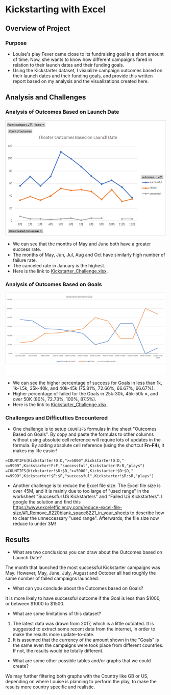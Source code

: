 # Kickstarting with Excel

## Overview of Project

### Purpose
- Louise's play Fever came close to its fundraising goal in a short amount of time. Now, she wants to know how different campaigns fared in relation to their launch dates and their funding goals. 
- Using the Kickstarter dataset, I visualize campaign outcomes based on their launch dates and their funding goals, and provide this written report based on my analysis and the visualizations created here.

## Analysis and Challenges

### Analysis of Outcomes Based on Launch Date
![Outcomes Based on Launch Date](resources/Theater_Outcomes_vs_Launch.png)
- We can see that the months of May and June both have a greater success rate.
- The months of May, Jun, Jul, Aug and Oct have similarly high number of failure rate.
- The canceled rate in January is the highest.
- Here is the link to [Kickstarter_Challenge.xlsx](Kickstarter_Challenge.xlsx).

### Analysis of Outcomes Based on Goals
![Outcomes Based on Goals](resources/Outcomes_vs_Goals.png)
- We can see the higher percentage of success for Goals in less than 1k, 1k-1.5k, 35k-40k, and 40k-45k (75.81%, 72.66%, 66.67%, 66.67%).  
- Higher percentage of failed for the Goals in 25k-30k, 45k-50k =, and over 50K (80%, 72.73%, 100%, 87.5%). 
- Here is the link to [Kickstarter_Challenge.xlsx](Kickstarter_Challenge.xlsx).

### Challenges and Difficulties Encountered
- One challenge is to setup `COUNTIFS` formulas in the sheet "Outcomes Based on Goals". By copy and paste the formulas to other columns without using absolute cell reference will require lots of updates in the formula. By adding absolute cell reference (using the shortcut **Fn-F4**), it makes my life easier!
``` 
=COUNTIFS(Kickstarter!D:D,">=5000",Kickstarter!D:D,"<=9999",Kickstarter!F:F,"successful",Kickstarter!R:R,"plays")
=COUNTIFS(Kickstarter!$D:$D,">=5000",Kickstarter!$D:$D,"<=9999",Kickstarter!$F:$F,"successful",Kickstarter!$R:$R,"plays")
```
- Another challenge is to reduce the Excel file size. The Excel file size is over 45M, and it is mainly due to too large of "used range" in the worksheet "Successful US Kickstarters" and "Failed US Kickstarters". I google the solution and find this https://www.excelefficiency.com/reduce-excel-file-size/#1_Remove_8220blank_space8221_in_your_sheets to describe how to clear the unneccessary "used range". Afterwards, the file size now reduce to under 3M!

## Results

- What are two conclusions you can draw about the Outcomes based on Launch Date?

The month that launched the most successful Kickstarter campaigns was May.
However, May, June, July, August and October all had roughly the same number of failed campaigns launched.

- What can you conclude about the Outcomes based on Goals?

It is more likely to have successful outcome if the Goal is less than $1000, or between $1000 to $1500.

- What are some limitations of this dataset?

1. The latest data was drawn from 2017, which is a little outdated. It is suggested to extract some recent data from the internet, in order to make the results more update-to-date.
2. It is assumed that the currency of the amount shown in the "Goals" is the same even the campaigns were took place from different countries. If not, the results would be totally different.   

- What are some other possible tables and/or graphs that we could create?

We may further filtering both graphs with the Country like GB or US, depending on where Louise is planning to perform the play, to make the results more country specific and realistic. 
